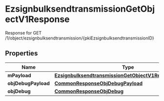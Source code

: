 

# EzsignbulksendtransmissionGetObjectV1Response

Response for GET /1/object/ezsignbulksendtransmission/{pkiEzsignbulksendtransmissionID}

## Properties

| Name | Type | Description | Notes |
|------------ | ------------- | ------------- | -------------|
|**mPayload** | [**EzsignbulksendtransmissionGetObjectV1ResponseMPayload**](EzsignbulksendtransmissionGetObjectV1ResponseMPayload.md) |  |  |
|**objDebugPayload** | [**CommonResponseObjDebugPayload**](CommonResponseObjDebugPayload.md) |  |  [optional] |
|**objDebug** | [**CommonResponseObjDebug**](CommonResponseObjDebug.md) |  |  [optional] |




